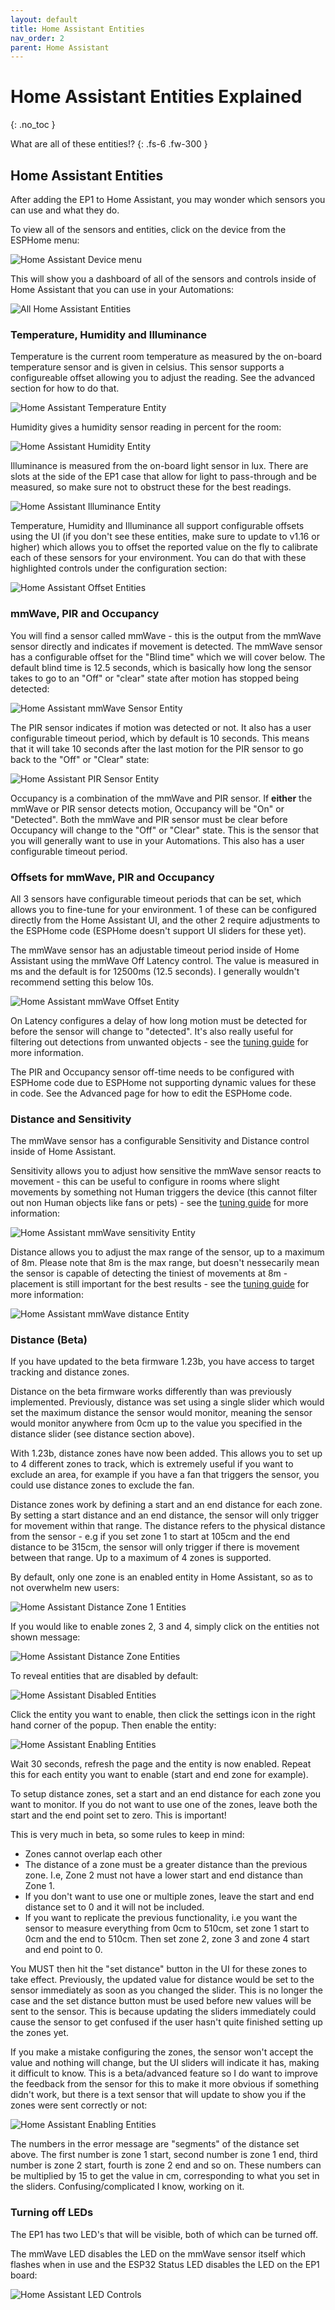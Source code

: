 ```yaml
---
layout: default
title: Home Assistant Entities
nav_order: 2
parent: Home Assistant
---
```


# Home Assistant Entities Explained

{: .no_toc }

What are all of these entities!?
{: .fs-6 .fw-300 }

## Home Assistant Entities

After adding the EP1 to Home Assistant, you may wonder which sensors you can use and what they do.

To view all of the sensors and entities, click on the device from the ESPHome menu:

![Home Assistant Device menu](https://everythingsmarthome.github.io/everything-presence-one/images/home-assistant-devices.png)

This will show you a dashboard of all of the sensors and controls inside of Home Assistant that you can use in your Automations:

![All Home Assistant Entities](https://everythingsmarthome.github.io/everything-presence-one/images/home-assistant-entities-overview.png)

### Temperature, Humidity and Illuminance

Temperature is the current room temperature as measured by the on-board temperature sensor and is given in celsius. This sensor supports a configureable offset allowing you to adjust the reading. See the advanced section for how to do that.

![Home Assistant Temperature Entity](https://everythingsmarthome.github.io/everything-presence-one/images/home-assistant-entities-temperature.jpg)

Humidity gives a humidity sensor reading in percent for the room:

![Home Assistant Humidity Entity](https://everythingsmarthome.github.io/everything-presence-one/images/home-assistant-entities-humidity.jpg)

Illuminance is measured from the on-board light sensor in lux. There are slots at the side of the EP1 case that allow for light to pass-through and be measured, so make sure not to obstruct these for the best readings.

![Home Assistant Illuminance Entity](https://everythingsmarthome.github.io/everything-presence-one/images/home-assistant-entities-illuminance.jpg)

Temperature, Humidity and Illuminance all support configurable offsets using the UI (if you don't see these entities, make sure to update to v1.16 or higher) which allows you to offset the reported value on the fly to calibrate each of these sensors for your environment. You can do that with these highlighted controls under the configuration section:

![Home Assistant Offset Entities](https://everythingsmarthome.github.io/everything-presence-one/images/home-assistant-entities-offset-controls.png)

### mmWave, PIR and Occupancy

You will find a sensor called mmWave - this is the output from the mmWave sensor directly and indicates if movement is detected. The mmWave sensor has a configurable offset for the "Blind time" which we will cover below. The default blind time is 12.5 seconds, which is basically how long the sensor takes to go to an "Off" or "clear" state after motion has stopped being detected:

![Home Assistant mmWave Sensor Entity](https://everythingsmarthome.github.io/everything-presence-one/images/home-assistant-entities-mmwave.jpg)

The PIR sensor indicates if motion was detected or not. It also has a user configurable timeout period, which by default is 10 seconds. This means that it will take 10 seconds after the last motion for the PIR sensor to go back to the "Off" or "Clear" state:

![Home Assistant PIR Sensor Entity](https://everythingsmarthome.github.io/everything-presence-one/images/home-assistant-entities-pir.jpg)

Occupancy is a combination of the mmWave and PIR sensor. If **either** the mmWave or PIR sensor detects motion, Occupancy will be "On" or "Detected". Both the mmWave and PIR sensor must be clear before Occupancy will change to the "Off" or "Clear" state. This is the sensor that you will generally want to use in your Automations. This also has a user configurable timeout period.

### Offsets for mmWave, PIR and Occupancy

All 3 sensors have configurable timeout periods that can be set, which allows you to fine-tune for your environment. 1 of these can be configured directly from the Home Assistant UI, and the other 2 require adjustments to the ESPHome code (ESPHome doesn't support UI sliders for these yet).

The mmWave sensor has an adjustable timeout period inside of Home Assistant using the mmWave Off Latency control. The value is measured in ms and the default is for 12500ms (12.5 seconds). I generally wouldn't recommend setting this below 10s.

![Home Assistant mmWave Offset Entity](https://everythingsmarthome.github.io/everything-presence-one/images/home-assistant-entities-mmwave-offset.jpg)

On Latency configures a delay of how long motion must be detected for before the sensor will change to "detected". It's also really useful for filtering out detections from unwanted objects - see the [tuning guide](https://everythingsmarthome.github.io/everything-presence-one/tuning.html) for more information.

The PIR and Occupancy sensor off-time needs to be configured with ESPHome code due to ESPHome not supporting dynamic values for these in code. See the Advanced page for how to edit the ESPHome code.

### Distance and Sensitivity

The mmWave sensor has a configurable Sensitivity and Distance control inside of Home Assistant.

Sensitivity allows you to adjust how sensitive the mmWave sensor reacts to movement - this can be useful to configure in rooms where slight movements by something not Human triggers the device (this cannot filter out non Human objects like fans or pets) - see the [tuning guide](https://everythingsmarthome.github.io/everything-presence-one/tuning.html) for more information:

![Home Assistant mmWave sensitivity Entity](https://everythingsmarthome.github.io/everything-presence-one/images/home-assistant-entities-mmwave-sensitivity.jpg)

Distance allows you to adjust the max range of the sensor, up to a maximum of 8m. Please note that 8m is the max range, but doesn't nessecarily mean the sensor is capable of detecting the tiniest of movements at 8m - placement is still important for the best results - see the [tuning guide](https://everythingsmarthome.github.io/everything-presence-one/tuning.html) for more information:

![Home Assistant mmWave distance Entity](https://everythingsmarthome.github.io/everything-presence-one/images/home-assistant-entities-mmwave-distance.jpg)

### Distance (Beta)

If you have updated to the beta firmware 1.23b, you have access to target tracking and distance zones.

Distance on the beta firmware works differently than was previously implemented. Previously, distance was set using a single slider which would set the maximum distance the sensor would monitor, meaning the sensor would monitor anywhere from 0cm up to the value you specified in the distance slider (see distance section above).

With 1.23b, distance zones have now been added. This allows you to set up to 4 different zones to track, which is extremely useful if you want to exclude an area, for example if you have a fan that triggers the sensor, you could use distance zones to exclude the fan.

Distance zones work by defining a start and an end distance for each zone. By setting a start distance and an end distance, the sensor will only trigger for movement within that range. The distance refers to the physical distance from the sensor - e.g if you set zone 1 to start at 105cm and the end distance to be 315cm, the sensor will only trigger if there is movement between that range. Up to a maximum of 4 zones is supported.

By default, only one zone is an enabled entity in Home Assistant, so as to not overwhelm new users:

![Home Assistant Distance Zone 1 Entities](https://everythingsmarthome.github.io/everything-presence-one/images/home-assistant-entities-distance-zone-1.jpg)

 If you would like to enable zones 2, 3 and 4, simply click on the entities not shown message:

![Home Assistant Distance Zone Entities](https://everythingsmarthome.github.io/everything-presence-one/images/home-assistant-entities-distance-entities-not-shown.png)

To reveal entities that are disabled by default:

![Home Assistant Disabled Entities](https://everythingsmarthome.github.io/everything-presence-one/images/home-assistant-entities-disabled-reveal.png)

Click the entity you want to enable, then click the settings icon in the right hand corner of the popup. Then enable the entity:

![Home Assistant Enabling Entities](https://everythingsmarthome.github.io/everything-presence-one/images/home-assistant-entities-distance-entities-not-shown.png)

Wait 30 seconds, refresh the page and the entity is now enabled. Repeat this for each entity you want to enable (start and end zone for example).

To setup distance zones, set a start and an end distance for each zone you want to monitor. If you do not want to use one of the zones, leave both the start and the end point set to zero. This is important!

This is very much in beta, so some rules to keep in mind:

* Zones cannot overlap each other
* The distance of a zone must be a greater distance than the previous zone. I.e, Zone 2 must not have a lower start and end distance than Zone 1.
* If you don't want to use one or multiple zones, leave the start and end distance set to 0 and it will not be included.
* If you want to replicate the previous functionality, i.e you want the sensor to measure everything from 0cm to 510cm, set zone 1 start to 0cm and the end to 510cm. Then set zone 2, zone 3 and zone 4 start and end point to 0.

You MUST then hit the "set distance" button in the UI for these zones to take effect. Previously, the updated value for distance would be set to the sensor immediately as soon as you changed the slider. This is no longer the case and the set distance button must be used before new values will be sent to the sensor. This is because updating the sliders immediately could cause the sensor to get confused if the user hasn't quite finished setting up the zones yet.

If you make a mistake configuring the zones, the sensor won't accept the value and nothing will change, but the UI sliders will indicate it has, making it difficult to know. This is a beta/advanced feature so I do want to improve the feedback from the sensor for this to make it more obvious if something didn't work, but there is a text sensor that will update to show you if the zones were sent correctly or not:

![Home Assistant Enabling Entities](https://everythingsmarthome.github.io/everything-presence-one/images/home-assistant-entities-distance-status.png)

The numbers in the error message are "segments" of the distance set above. The first number is zone 1 start, second number is zone 1 end, third number is zone 2 start, fourth is zone 2 end and so on. These numbers can be multiplied by 15 to get the value in cm, corresponding to what you set in the sliders. Confusing/complicated I know, working on it.

### Turning off LEDs

The EP1 has two LED's that will be visible, both of which can be turned off.

The mmWave LED disables the LED on the mmWave sensor itself which flashes when in use and the ESP32 Status LED disables the LED on the EP1 board:

![Home Assistant LED Controls](https://everythingsmarthome.github.io/everything-presence-one/images/home-assistant-entities-led-controls.jpg)

<script>
const toggleDarkMode = document.querySelector('.js-toggle-dark-mode');

jtd.addEvent(toggleDarkMode, 'click', function(){
  if (jtd.getTheme() === 'dark') {
    jtd.setTheme('light');
    toggleDarkMode.textContent = 'Preview dark color scheme';
  } else {
    jtd.setTheme('dark');
    toggleDarkMode.textContent = 'Return to the light side';
  }
});
</script>
